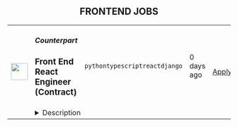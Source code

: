 <div align="center"><h2>FRONTEND JOBS</h2></div><table><tr>
                <td width="100" height="100" rowspan="2">
                    <img src="https://t3.gstatic.com/faviconV2?client=SOCIAL&type=FAVICON&fallback_opts=TYPE,SIZE,URL&url=http://yourcounterpart.com&size=128" width="38px" height="auto">
                </td>
                <td width="300">
                    <h5>Counterpart</h5>
                    <h3>Front End React Engineer (Contract)</h3>
                </td>
                <td width="300">
                    <code>python</code><code>typescript</code><code>react</code><code>django</code>
                </td>
                <td width="200">
                <text>0 days ago</text>
                </td>
                <td width="100" rowspan="2">
                <a href="https://www.realworkfromanywhere.com/jobs/front-end-react-engineer-contract-counterpart-2557" align="right" target="_blank">Apply</a>
                </td>
            </tr>
            <tr>
                <td colspan="3">
                <details><summary>Description</summary>
                &lt;p&gt;&amp;nbsp;&lt;/p&gt;
&lt;p&gt;&lt;strong&gt;FRONT END REACT ENGINEER (Contract)&lt;/strong&gt;&lt;/p&gt;
&lt;p&gt;&lt;strong&gt;Location: Argentina, Brazil, Colombia, Mexico, Dominican Republic&lt;/strong&gt;&lt;/p&gt;
&lt;p&gt;&lt;strong&gt;Job Description&lt;/strong&gt;&lt;/p&gt;
&lt;p&gt;&amp;nbsp;&lt;/p&gt;
&lt;p&gt;Counterpart is a modern management &amp;amp; professional liability insurance platform for the 21st century workplace. We offer products and services to help companies align the risks and incentives of creating great organizations. Our platform is designed to measure risk more efficiently using the most advanced rating system in the industry, while also proactively mitigating the risks of our insureds. Ultimately, we provide businesses with the framework to be the best versions of themselves. That’s where you come in.&lt;/p&gt;
&lt;p&gt;As a Front-End React Engineer, you will be a prolific individual contributor to the user-facing features, design systems, and front-end tooling that are shaping the future of insurance. You will collaborate closely with Product, Design, and Data teams to create intuitive and dynamic user experiences in a ready-to-disrupt industry. Additionally, you will play a pivotal role in establishing the culture, rituals, and processes that enable a high-functioning engineering team and support the growth of the organization.&lt;/p&gt;
&lt;p&gt;&lt;strong&gt;YOU WILL&lt;/strong&gt;&lt;/p&gt;
&lt;ul&gt;
&lt;li&gt;Reimagine Insurance Application Workflows: Build modern and scalable React-based interfaces to enhance and streamline workflows, ensuring the best possible user experience for our Risk Engineering team.&lt;/li&gt;
&lt;li&gt;AI-Powered Front-End Innovation: Collaborate with Data and Risk Engineering teams to leverage AI tools, delivering actionable insights via robust and intuitive user interfaces.&lt;/li&gt;
&lt;li&gt;Empower Small Businesses with HR Solutions: Expand and refine our HR application’s front-end capabilities to support its next phase of growth, ensuring scalability and a user-centric approach.&lt;/li&gt;
&lt;li&gt;Support Emerging Products: Develop user interfaces for new tools that empower our Claims team to handle complex cases across diverse insurance lines, improving efficiency and clarity.&lt;/li&gt;
&lt;li&gt;Set Standards for Excellence: Work with engineering leaders to define and document best practices, reusable components, and workflows for our React, TypeScript, and Tailwind CSS codebases, ensuring consistency and quality across the team as we scale.&lt;/li&gt;
&lt;/ul&gt;
&lt;p&gt;&lt;strong&gt;YOU HAVE&lt;/strong&gt;&lt;/p&gt;
&lt;ul&gt;
&lt;li&gt;A passion for creating exceptional user interfaces and experiences.&lt;/li&gt;
&lt;li&gt;4+ years of experience with React.&lt;/li&gt;
&lt;li&gt;2+ years of experience with Typescript.&lt;/li&gt;
&lt;li&gt;Expertise is using Tailwind CSS or similar frameworks to build responsive, scalable designs.&lt;/li&gt;
&lt;li&gt;Proficiency with state management libraries (e.g., Redux, Zustand, or Context API).&lt;/li&gt;
&lt;li&gt;Experience integrating RESTful APIs into front-end applications.&lt;/li&gt;
&lt;li&gt;Strong understanding of front-end workflows, build tools, and performance optimization.&lt;/li&gt;
&lt;li&gt;Effective communication and documentation skills.&lt;/li&gt;
&lt;li&gt;Experience working in a remote, collaborative team environment.&lt;/li&gt;
&lt;li&gt;Bonus: familiarity with back-end technologies like Django REST Framework or Python.&lt;/li&gt;
&lt;/ul&gt;
&lt;p&gt;&lt;strong&gt;WHO YOU WILL WORK WITH&lt;/strong&gt;&lt;/p&gt;
&lt;ul&gt;
&lt;li&gt;&lt;strong&gt;Derrick Franco, Engineering Manager:&lt;/strong&gt; After teaching himself to code at 13, Derrick went on to co-found Jumpstart in addition to building out the technical divisions at InvestorsAlley and Phinaz Media Group. Nowadays Derrick spends his time reading, with his wife, and working on his podcast The Future of Work Project.&lt;/li&gt;
&lt;li&gt;&lt;strong&gt;Julian Prokay, Engineering Manager: &lt;/strong&gt;A veteran of the SaaS space with experience working on both student systems and construction management software. In his free time, he enjoys history podcasts and fantasy literature.&lt;/li&gt;
&lt;li&gt;&lt;strong&gt;Ron Alexessen, Engineering Manager: &lt;/strong&gt;Ron has experience at large companies like Hewlett-Packard, New Relic, and Rackspace and feels most impactful at small firms and startups. Embracing a chaordic style, both at work and home, is just right. For balance, Ron climbs, runs, and plays a supporting role for his active teenagers.&lt;/li&gt;
&lt;li&gt;&lt;strong&gt;David Drake, Engineering Manager: &lt;/strong&gt;David combines a theatre degree, a programming degree, and 17 years of professional software experience to bring heart and technical expertise to his engineering teams. A former founder with a Commodore 64 tattoo, he balances his passion for technology with time spent with his partner and 9-year-old daughter, as well as hobbies like reading, meditation, cooking, and exploring the outdoors.&lt;/li&gt;
&lt;li&gt;&lt;strong&gt;Newton Troung, Engineering Manager&lt;/strong&gt;: Newton joins Counterpart with 7+ years of experience in platform and data engineering. In his last company Thrive Market, he had a hand in building out new microservices and architecting data pipelines with Airflow and Spark. He&#39;s vegetarian and loves trying new restaurants when traveling. Nowadays he&#39;s busy keeping up with his 2-year-old and doing outdoor activities with his family.&amp;nbsp;&lt;/li&gt;
&lt;/ul&gt;
&lt;p&gt;&lt;strong&gt;COUNTERPART&#39;S VALUES&lt;/strong&gt;&lt;/p&gt;
&lt;ul&gt;
&lt;li&gt;&lt;strong&gt;Conjoin Expectations&lt;/strong&gt; - it is the cornerstone of autonomy. Ensure you are aware of what is expected of you and clearly articulate what you expect of others.&amp;nbsp;&lt;/li&gt;
&lt;li&gt;&lt;strong&gt;Speak Boldly &amp;amp; Honestly&lt;/strong&gt; - the only failure is not learning from mistakes. Don’t cheat yourself and your colleagues of the feedback needed when&amp;nbsp; expectations aren’t being met.&amp;nbsp;&lt;/li&gt;
&lt;li&gt;&lt;strong&gt;Be Entrepreneurial&lt;/strong&gt; - control your own destiny.&amp;nbsp; Embrace action over perfection while navigating any obstacles that stand in the way of your ultimate goal.&amp;nbsp;&lt;/li&gt;
&lt;li&gt;&lt;strong&gt;Practice Omotenashi&lt;/strong&gt; (“selfless hospitality”) - trust will follow.&amp;nbsp; Consider every interaction with internal and external partners an opportunity to develop trust by going above and beyond what is expected.&amp;nbsp;&lt;/li&gt;
&lt;li&gt;&lt;strong&gt;Hold Nothing As Sacred&lt;/strong&gt; - create routines but modify them routinely.&lt;strong&gt;&amp;nbsp; &lt;/strong&gt;Take the time to reflect on where the business is today, where it needs to&amp;nbsp; go, and what you have to change in order to get there.&amp;nbsp;&lt;/li&gt;
&lt;li&gt;&lt;strong&gt;Prioritize Wellness&lt;/strong&gt; - some things should never be sacrificed. We create an environment that stretches everyone to grow and improve, which is fulfilling, but is only one part of a meaningful life.&lt;/li&gt;
&lt;/ul&gt;
&lt;p&gt;&lt;strong&gt;WE OFFER&lt;/strong&gt;&lt;/p&gt;
&lt;ul&gt;
&lt;li&gt;&lt;strong&gt;Work from Anywhere&lt;/strong&gt; - Counterpart is a fully distributed company, meaning there is no office. We allow employees to work from wherever they do their best work, of course prioritizing meetings that often happen in US time zones.&lt;/li&gt;
&lt;li&gt;&lt;strong&gt;Language Classes - &lt;/strong&gt;We sponsor up to $100 per calendar year to be used towards language classes to help support your English language skills.&lt;/li&gt;
&lt;li&gt;&lt;strong&gt;Paid Vacation and Time Off&lt;/strong&gt;&lt;/li&gt;
&lt;li&gt;&lt;strong&gt;Parental Leave - &lt;/strong&gt;Development Partners will be eligible for unpaid Parental Leave to bond with a newborn, newly-adopted, or newly placed child. Under this policy, development partners and independent contractors will be eligible for up to 8 weeks of unpaid parental leave. Any time off will be subject to approval and must be requested at least 45 days in advance.&lt;/li&gt;
&lt;li&gt;&lt;strong&gt;Computer - &lt;/strong&gt;We reimburse you for your locally procured Macbook Pro. If you are still with the company after one year, it is yours to keep!&lt;/li&gt;
&lt;/ul&gt;
&lt;p&gt;Our estimated pay range for this role is &lt;strong&gt;USD $75,000 - $90,000 annually&lt;/strong&gt;. Contractor compensation is determined by a variety of factors, including but not limited to, market data, location, internal equitability, and experience.&lt;/p&gt;
&lt;p&gt;We are committed to being a welcoming and inclusive workplace for everyone, and we are intentional about making sure people feel respected, supported and connected at work—regardless of who you are or where you come from. We value and celebrate our differences and we believe being open about who we are allows us to do the best work of our lives.&lt;/p&gt;
&lt;p&gt;We are an Equal Opportunity Employer. We do not discriminate against qualified applicants or employees on the basis of race, color, religion, gender identity, sex, sexual preference, sexual identity, pregnancy, national origin, ancestry, citizenship, age, marital status, physical disability, mental disability, medical condition, military status, or any other characteristic protected by federal, state, or local law, rule, or regulation.&lt;/p&gt;
                </details>
                </td>
            </tr></table>